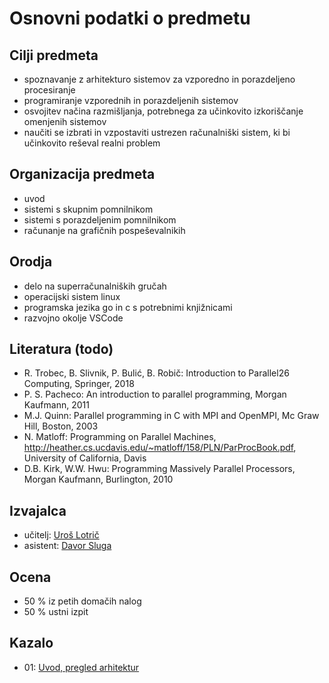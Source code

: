 # Osnovni podatki o predmetu

## Cilji predmeta

- spoznavanje z arhitekturo sistemov za vzporedno in porazdeljeno procesiranje
- programiranje vzporednih in porazdeljenih sistemov
- osvojitev načina razmišljanja, potrebnega za učinkovito izkoriščanje omenjenih sistemov
- naučiti se izbrati in vzpostaviti ustrezen računalniški sistem, ki bi učinkovito reševal realni problem

## Organizacija predmeta

- uvod
- sistemi s skupnim pomnilnikom
- sistemi s porazdeljenim pomnilnikom
- računanje na grafičnih pospeševalnikih

## Orodja

- delo na superračunalniških gručah
- operacijski sistem linux
- programska jezika go in c s potrebnimi knjižnicami
- razvojno okolje VSCode

## Literatura (todo)

- R. Trobec, B. Slivnik, P. Bulić, B. Robič: Introduction to Parallel26 Computing, Springer, 2018
- P. S. Pacheco: An introduction to parallel programming, Morgan Kaufmann, 2011
- M.J. Quinn: Parallel programming in C with MPI and OpenMPI, Mc Graw Hill, Boston, 2003
- N. Matloff: Programming on Parallel Machines, http://heather.cs.ucdavis.edu/~matloff/158/PLN/ParProcBook.pdf, University of California, Davis
- D.B. Kirk, W.W. Hwu: Programming Massively Parallel Processors, Morgan Kaufmann, Burlington, 2010

## Izvajalca

- učitelj: [Uroš Lotrič](https://fri.uni-lj.si/sl/o-fakulteti/osebje/uros-lotric)
- asistent: [Davor Sluga](https://fri.uni-lj.si/sl/o-fakulteti/osebje/davor-sluga)

## Ocena

- 50 % iz petih domačih nalog
- 50 % ustni izpit

## Kazalo
- 01: [Uvod, pregled arhitektur](T01.md)